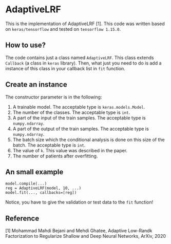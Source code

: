 # AdaptiveLRF
This is the implementation of AdaptiveLRF [1]. This code was written based on `keras/tensorflow` and tested on `tensorflow 1.15.0`.

## How to use?
The code contains just a class named `AdaptiveLRF`. This class extends `Callback` (a class in `keras` library). 
Then, what just you need to do is add a instance of this class in your callback list in `fit` function.

## Create an instance
The constructor parameter is in the following:
1. A trainable model. The acceptable type is `keras.models.Model`.
2. The number of the classes. The acceptable type is `int`.
3. A part of the input of the train samples. The acceptable type is `numpy.ndarray`.
4. A part of the output of the train samples. The acceptable type is `numpy.ndarray`.
7. The batch size which the conditional analysis is done on this size of the batch. The acceptable type is `int`.
8. The value of `k`. This value was described in the paper.
9. The number of patients after overfitting.

## An small example
```
model.compile(...)
reg = AdaptiveLRF(model, 10, ...)
model.fit(..., callbacks=[reg])
```

Notice, you have to give the validation or test data to the `fit` function!

## Reference
[1] Mohammad Mahdi Bejani and Mehdi Ghatee, Adaptive Low-Randk Factorization to Regularize Shallow and Deep Neural Networks, ArXiv, 2020
